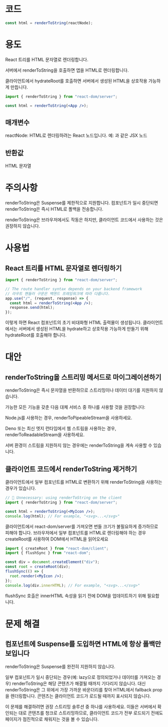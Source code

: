 # 코드

```jsx
const html = renderToString(reactNode);
```

# 용도

React 트리를 HTML 문자열로 렌더링합니다.

서버에서 renderToString을 호출하면 앱을 HTML로 렌더링합니다.

클라이언트에서 hydrateRoot를 호출하면 서버에서 생성된 HTML을 상호작용 가능하게 만듭니다.

```jsx
import { renderToString } from "react-dom/server";

const html = renderToString(<App />);
```

## 매개변수

reactNode: HTML로 렌더링하려는 React 노드입니다. 예: <App />과 같은 JSX 노드

## 반환값

HTML 문자열

# 주의사항

renderToString은 Suspense를 제한적으로 지원합니다. 컴포넌트가 일시 중단되면 renderToString은 즉시 HTML로 폴백을 전송합니다.

renderToString은 브라우저에서도 작동은 하지만, 클라이언트 코드에서 사용하는 것은 권장하지 않습니다.

# 사용법

## React 트리를 HTML 문자열로 렌더링하기

```jsx
import { renderToString } from "react-dom/server";

// The route handler syntax depends on your backend framework
// 라우트 핸들러 구문은 백엔드 프레임워크에 따라 다릅니다.
app.use("/", (request, response) => {
  const html = renderToString(<App />);
  response.send(html);
});
```

이렇게 하면 React 컴포넌트의 초기 비대화형 HTML 출력물이 생성됩니다. 클라이언트에서는 서버에서 생성된 HTML을 hydrate하고 상호작용 가능하게 만들기 위해 hydrateRoot를 호출해야 합니다.

# 대안

## renderToString을 스트리밍 메서드로 마이그레이션하기

renderToString은 즉시 문자열을 반환하므로 스트리밍이나 데이터 대기를 지원하지 않습니다.

가능한 모든 기능을 갖춘 다음 대체 서비스 중 하나를 사용할 것을 권장합니다:

Node.js를 사용하는 경우, renderToPipeableStream을 사용하세요.

Deno 또는 최신 엣지 런타임에서 웹 스트림을 사용하는 경우, renderToReadableStream을 사용하세요.

서버 환경이 스트림을 지원하지 않는 경우에는 renderToString을 계속 사용할 수 있습니다.

## 클라이언트 코드에서 renderToString 제거하기

클라이언트에서 일부 컴포넌트를 HTML로 변환하기 위해 renderToString을 사용하는 경우가 있습니다.

```jsx
// 🚩 Unnecessary: using renderToString on the client
import { renderToString } from "react-dom/server";

const html = renderToString(<MyIcon />);
console.log(html); // For example, "<svg>...</svg>"
```

클라이언트에서 react-dom/server를 가져오면 번들 크기가 불필요하게 증가하므로 피해야 합니다. 브라우저에서 일부 컴포넌트를 HTML로 렌더링해야 하는 경우 createRoot를 사용하여 DOM에서 HTML을 읽어오세요

```jsx
import { createRoot } from "react-dom/client";
import { flushSync } from "react-dom";

const div = document.createElement("div");
const root = createRoot(div);
flushSync(() => {
  root.render(<MyIcon />);
});
console.log(div.innerHTML); // For example, "<svg>...</svg>"
```

flushSync 호출은 innerHTML 속성을 읽기 전에 DOM을 업데이트하기 위해 필요합니다.

# 문제 해결

## 컴포넌트에 Suspense를 도입하면 HTML에 항상 폴백만 보입니다

renderToString은 Suspense를 완전히 지원하지 않습니다.

일부 컴포넌트가 일시 중단되는 경우(예: lazy으로 정의되었거나 데이터를 가져오는 경우) renderToString은 해당 콘텐츠가 해결될 때까지 기다리지 않습니다. 대신 renderToString은 그 위에서 가장 가까운 <Suspense> 바운더리를 찾아 HTML에서 fallback prop을 렌더링합니다. 콘텐츠는 클라이언트 코드가 로드될 때까지 표시되지 않습니다.

이 문제를 해결하려면 권장 스트리밍 솔루션 중 하나를 사용하세요. 이들은 서버에서 확인되는 대로 콘텐츠를 청크로 스트리밍하므로, 클라이언트 코드가 전부 로드되기 전에도 페이지가 점진적으로 채워지는 것을 볼 수 있습니다.
